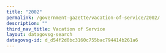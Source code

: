 ```yaml
---
title: "2002"
permalink: /government-gazette/vacation-of-service/2002/
description: ""
third_nav_title: Vacation of Service
layout: datagovsg-search
datagovsg-id: d_d54f2d0bc3160c755bac794414b261a6
---
```

